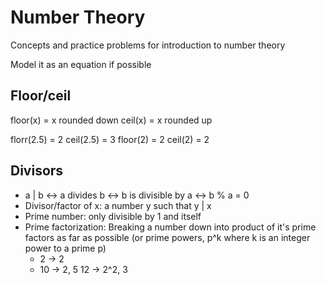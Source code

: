 # Number Theory

Concepts and practice problems for introduction to number theory

Model it as an equation if possible

## Floor/ceil

floor(x) = x rounded down
ceil(x) = x rounded up

florr(2.5) = 2
ceil(2.5) = 3
floor(2) = 2
ceil(2) = 2

## Divisors

* a | b <-> a divides b <-> b is divisible by a <-> b % a = 0
* Divisor/factor of x: a number y such that y | x
* Prime number: only divisible by 1 and itself
* Prime factorization: Breaking a number down into product of it's prime factors as far as possible (or prime powers, p^k where k is an integer power to a prime p)
	- 2 -> 2
	- 10 -> 2, 5
	12 -> 2^2, 3
